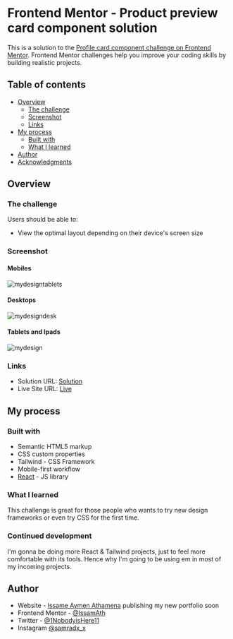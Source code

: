 # Frontend Mentor - Product preview card component solution

This is a solution to the [Profile card component challenge on Frontend Mentor](https://www.frontendmentor.io/challenges/profile-card-component-cfArpWshJ). Frontend Mentor challenges help you improve your coding skills by building realistic projects. 
## Table of contents

- [Overview](#overview)
  - [The challenge](#the-challenge)
  - [Screenshot](#screenshot)
  - [Links](#links)
- [My process](#my-process)
  - [Built with](#built-with)
  - [What I learned](#what-i-learned)
- [Author](#author)
- [Acknowledgments](#acknowledgments)


## Overview

### The challenge

Users should be able to:

- View the optimal layout depending on their device's screen size

### Screenshot

#### Mobiles

![mydesigntablets](https://user-images.githubusercontent.com/49134454/206912717-81524a9e-e5b0-4969-88f1-ddf5c227ffe9.png)


#### Desktops

![mydesigndesk](https://user-images.githubusercontent.com/49134454/206912726-2ea19aa4-856a-49d0-9b9a-bc3b872f25e7.png)


#### Tablets and Ipads


![mydesign](https://user-images.githubusercontent.com/49134454/206912747-35cee6a7-77c7-4bd6-bee5-74d5614c8888.png)



### Links

- Solution URL: [Solution](https://github.com/IssamAth/profile-card-comp)
- Live Site URL: [Live](https://iridescent-fox-c00806.netlify.app/)

## My process

### Built with

- Semantic HTML5 markup
- CSS custom properties
- Tailwind - CSS Framework
- Mobile-first workflow
- [React](https://reactjs.org/) - JS library


### What I learned

This challenge is great for those people who wants to try new design frameworks or even try CSS for the first time.


### Continued development

I'm gonna be doing more React & Tailwind projects, just to feel more comfortable with its tools. Hence why I'm going to be using em in most of my incoming projects.

## Author

- Website - [Issame Aymen Athamena](https://github.com/IssamAth)  publishing my new portfolio soon
- Frontend Mentor - [@IssamAth](https://www.frontendmentor.io/profile/IssamAth)
- Twitter - [@1NobodyisHere11](https://twitter.com/1NobodyisHere11)
- Instagram [@samradx_x](https://www.instagram.com/samradx_x/?hl=en)


